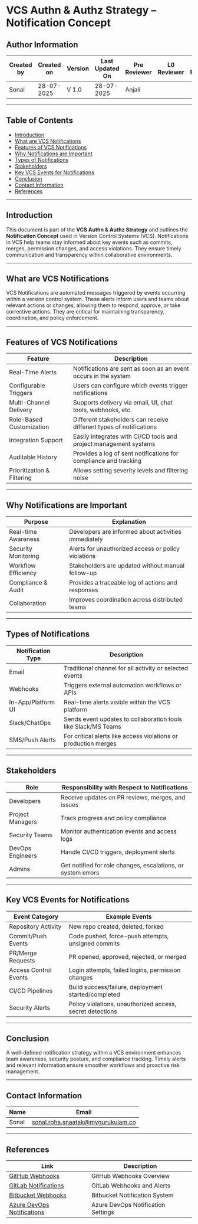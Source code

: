 # VCS Authn & Authz Strategy – Notification Concept

## Author Information

| Created by | Created on | Version | Last Updated On | Pre Reviewer | L0 Reviewer | L1 Reviewer | L2 Reviewer |
| ---------- | ---------- | ------- | --------------- | ------------ | ----------- | ----------- | ----------- |
| Sonal      | 28-07-2025 | V 1.0   | 28-07-2025      | Anjali     |             |             |             |

---

## Table of Contents

* [Introduction](#introduction)
* [What are VCS Notifications](#what-are-vcs-notifications)
* [Features of VCS Notifications](#features-of-vcs-notifications)
* [Why Notifications are Important](#why-notifications-are-important)
* [Types of Notifications](#types-of-notifications)
* [Stakeholders](#stakeholders)
* [Key VCS Events for Notifications](#key-vcs-events-for-notifications)
* [Conclusion](#conclusion)
* [Contact Information](#contact-information)
* [References](#references)

---

## Introduction

This document is part of the **VCS Authn & Authz Strategy** and outlines the **Notification Concept** used in Version Control Systems (VCS). Notifications in VCS help teams stay informed about key events such as commits, merges, permission changes, and access violations. They ensure timely communication and transparency within collaborative environments.

---

## What are VCS Notifications

VCS Notifications are automated messages triggered by events occurring within a version control system. These alerts inform users and teams about relevant actions or changes, allowing them to respond, approve, or take corrective actions. They are critical for maintaining transparency, coordination, and policy enforcement.

---

## Features of VCS Notifications

| Feature                    | Description                                                         |
| -------------------------- | ------------------------------------------------------------------- |
| Real-Time Alerts           | Notifications are sent as soon as an event occurs in the system     |
| Configurable Triggers      | Users can configure which events trigger notifications              |
| Multi-Channel Delivery     | Supports delivery via email, UI, chat tools, webhooks, etc.         |
| Role-Based Customization   | Different stakeholders can receive different types of notifications |
| Integration Support        | Easily integrates with CI/CD tools and project management systems   |
| Auditable History          | Provides a log of sent notifications for compliance and tracking    |
| Prioritization & Filtering | Allows setting severity levels and filtering noise                  |

---

## Why Notifications are Important

| Purpose             | Explanation                                          |
| ------------------- | ---------------------------------------------------- |
| Real-time Awareness | Developers are informed about activities immediately |
| Security Monitoring | Alerts for unauthorized access or policy violations  |
| Workflow Efficiency | Stakeholders are updated without manual follow-up    |
| Compliance & Audit  | Provides a traceable log of actions and responses    |
| Collaboration       | Improves coordination across distributed teams       |

---

## Types of Notifications

| Notification Type  | Description                                                     |
| ------------------ | --------------------------------------------------------------- |
| Email              | Traditional channel for all activity or selected events         |
| Webhooks           | Triggers external automation workflows or APIs                  |
| In-App/Platform UI | Real-time alerts visible within the VCS platform                |
| Slack/ChatOps      | Sends event updates to collaboration tools like Slack/MS Teams  |
| SMS/Push Alerts    | For critical alerts like access violations or production merges |

---

## Stakeholders

| Role             | Responsibility with Respect to Notifications                 |
| ---------------- | ------------------------------------------------------------ |
| Developers       | Receive updates on PR reviews, merges, and issues            |
| Project Managers | Track progress and policy compliance                         |
| Security Teams   | Monitor authentication events and access logs                |
| DevOps Engineers | Handle CI/CD triggers, deployment alerts                     |
| Admins           | Get notified for role changes, escalations, or system errors |

---

## Key VCS Events for Notifications

| Event Category        | Example Events                                            |
| --------------------- | --------------------------------------------------------- |
| Repository Activity   | New repo created, deleted, forked                         |
| Commit/Push Events    | Code pushed, force-push attempts, unsigned commits        |
| PR/Merge Requests     | PR opened, approved, rejected, or merged                  |
| Access Control Events | Login attempts, failed logins, permission changes         |
| CI/CD Pipelines       | Build success/failure, deployment started/completed       |
| Security Alerts       | Policy violations, unauthorized access, secret detections |

---

## Conclusion

A well-defined notification strategy within a VCS environment enhances team awareness, security posture, and compliance tracking. Timely alerts and relevant information ensure smoother workflows and proactive risk management.

---

## Contact Information

| Name  | Email                                                                         |
| ----- | ----------------------------------------------------------------------------- |
| Sonal | [sonal.roha.snaatak@mygurukulam.co](mailto:sonal.roha.snaatak@mygurukulam.co) |

---

## References

| Link                                                                                                           | Description                        |
| -------------------------------------------------------------------------------------------------------------- | ---------------------------------- |
| [GitHub Webhooks](https://docs.github.com/en/developers/webhooks-and-events/webhooks/about-webhooks)           | GitHub Webhooks Overview           |
| [GitLab Notifications](https://docs.gitlab.com/ee/user/project/integrations/webhooks.html)                     | GitLab Webhooks and Alerts         |
| [Bitbucket Webhooks](https://support.atlassian.com/bitbucket-cloud/docs/manage-webhooks/)                      | Bitbucket Notification System      |
| [Azure DevOps Notifications](https://learn.microsoft.com/en-us/azure/devops/notifications/about-notifications) | Azure DevOps Notification Settings |
